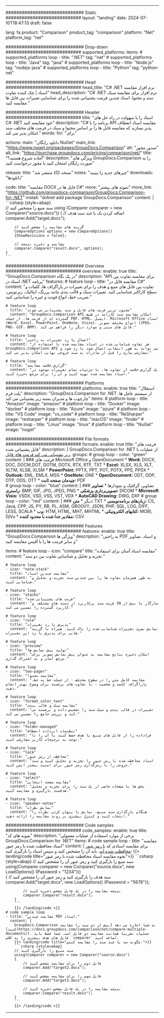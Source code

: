 
---
############################# Static ############################
layout: "landing"
date: 2024-07-10T18:47:13
draft: false

lang: fa
product: "Comparison"
product_tag: "comparison"
platform: "Net"
platform_tag: "net"

############################# Drop-down ############################
supported_platforms:
  items:
    # supported_platforms loop
    - title: ".NET"
      tag: "net"
    # supported_platforms loop
    - title: "Java"
      tag: "java"
    # supported_platforms loop
    - title: "Node.js"
      tag: "nodejs-java"
    # supported_platforms loop
    - title: "Python"
      tag: "python-net"

############################# Head ############################
head_title: "C# .NET نرم افزار مقایسه اسناد | چک کننده تفاوت"
head_description: "C# .NET نرم افزار برای مقایسه سبک سند و محتوا. اسناد چندین فرمت پشتیبانی شده را برای شناسایی تغییرات بین فایل ها مقایسه کنید."

############################# Header ############################
title: "اسناد را با سهولت در راه حل های C# .NET خود مقایسه کنید"
description: "C# برنامه را با API مقایسه اسناد انعطاف پذیر بسازید که مقایسه فایل ها را بر اساس محتوا و سبک در فرمت های مختلف سند امکان پذیر می کند."
words:
  for: "برای"

actions:
  main: "دانلود رایگان NuGet"
  main_link: "https://www.nuget.org/packages/GroupDocs.Comparison"
  alt: "صدور مجوز"
  alt_link: "https://purchase.groupdocs.com/pricing/comparison/net/"
  title: "آماده شروع هستید؟"
  description: "ویژگی های GroupDocs.Comparison را به صورت رایگان امتحان کنید یا مجوز درخواست کنید"

release:
  title: "نسخه {0} منتشر شد"
  notes: "چیزهای جدید را ببینید"
  downloads: "دانلودها"

code:
  title: "مقایسه DOCX فایل ها در C#"
  more: "نمونه های بیشتر"
  more_link: "https://github.com/groupdocs-comparison/GroupDocs.Comparison-for-.NET"
  install: "dotnet add package GroupDocs.Comparison"
  content: |
    ```csharp {style=abap}   
    // سند منبع را مشخص کنید
    using (Comparer comparer = new Comparer("source.docx"))
    {
        // اضافه کردن یک یا چند سند هدف
        comparer.Add("target.docx");

        // گزینه های مقایسه را مشخص کنید
        CompareOptions options = new CompareOptions() 
        {ShowRevisions = false};

        // مقایسه و ذخیره نتیجه
        comparer.Compare("result.docx", options);
    }
    ```

############################# Overview ############################
overview:
  enable: true
  title: "GroupDocs.Comparison در یک نگاه"
  description: "API برای مقایسه تفاوت بین اسناد در .NET برنامه"
  features:
    # feature loop
    - title: "مقایسه فایل در C#"
      content: "تفاوت بین فایل های منبع و هدف را برای تغییرات در پاراگراف ها، کلمات و سطح کاراکتر شناسایی کنید. تغییرات سبک و قالب بندی مانند پررنگ، ایتالیک، زیرنویس، ضریب خط، انواع فونت و غیره را شناسایی کنید."

    # feature loop
    - title: "محبوب ترین فرمت های فایل و سند پشتیبانی می شوند"
      content: "GroupDocs.Comparison API امکان مقایسه سند کارآمد در طیف گسترده ای از فرمت ها، از جمله PDF، HTML، ایمیل، Microsoft Office اسناد (Word، Excel، PowerPoint، OneNote، Visio)، انواع مختلف تصویر (JPEG، PNG، GIF، BMP)، فایل های متنی و موارد دیگر را فراهم می کند."

    # feature loop
    - title: "اعمال یا رد تغییرات به راحتی"
      content: "هر تفاوت شناسایی شده در اسناد مقایسه شده با استفاده از GroupDocs.Comparison API می تواند به طور انتخابی اعمال شود یا رد شود و سفارشی سازی را قبل از صادرات به سند خروجی نهایی امکان پذیر می کند."

    # feature loop
    - title: "گزارش خلاصه مقایسه"
      content: "یک گزارش خلاصه از تفاوت ها، با جزئیات تمام تغییرات موجود در اسناد مقایسه شده تهیه کنید و آن را برای مرجع ذخیره کنید."

############################# Platforms ############################
platforms:
  enable: true
  title: "استقلال پلت فرم"
  description: "GroupDocs.Comparison for .NET از سیستم عامل ها، چارچوب ها و مدیران بسته زیر پشتیبانی می کند"
  items:
    # platform loop
    - title: "Amazon"
      image: "amazon"
    # platform loop
    - title: "Docker"
      image: "docker"
    # platform loop
    - title: "Azure"
      image: "azure"
    # platform loop
    - title: "VS Code"
      image: "vs_code"
    # platform loop
    - title: "ReSharper"
      image: "resharper"
    # platform loop
    - title: "macOS"
      image: "finder"
    # platform loop
    - title: "Linux"
      image: "linux"
    # platform loop
    - title: "NuGet"
      image: "nuget"

############################# File formats ############################
formats:
  enable: true
  title: "فرمت های فایل پشتیبانی شده"
  description: |
    GroupDocs.Comparison for .NET از عملیات با [ زیر پشتیبانی می کند فرمت های فایل](https://docs.groupdocs.com/comparison/net/supported-document-formats/).
  groups:
    # group loop
    - color: "green"
      content: |
        ### فرمت های Microsoft Office و OpenDocument
        * **Word:** DOCX, DOC, DOCM,DOT, DOTM, DOTX, RTX, RTF, TXT
        * **Excel:** XLSX, XLS, XLT, XLTM, XLSB, XLSM
        * **PowerPoint:** PPTX, PPT, POT, POTX, PPS, PPSX
        * **Outlook:** EML, EMLX, MSG
        * **OneNote:** ONE
        * **OpenDocument:** ODT, ODP, OTP, ODS, OTT
        * **چیدمان صفحه ثابت:** PDF        
    # group loop
    - color: "blue"
      content: |
        ### تصاویر، گرافیک و نمودارها
        * **تصاویر راستری:** BMP, GIF, JPG, JPEG, PNG
        * **تصویربرداری پزشکی:** DICOM
        * **Microsoft Visio:** VSDX, VSD, VSS, VST, VDX
        * **AutoCAD Drawing:** DWG, DXF
      # group loop
    - color: "red"
      content: |
        ### دیگر
        * **متن:** TXT
        * **زبان‌های برنامه‌نویسی:** CS, Java, CPP, JS, PY, RB, PL, ASM, GROOVY, JSON, PHP, SQL, LOG, DIFF, LESS, SCALA
        * **وب:** HTM, HTML, MHT, MHTML
        * **کتابهای الکترونیکی:** MOBI, DjVu
        * **مقادیر جدا شده با محدود کننده:** CSV

############################# Features ############################
features:
  enable: true
  title: "GroupDocs.Comparison ویژگی ها"
  description: "به راحتی PDF و اسناد، تصاویر و سایر فرمت ها را با آفیس مقایسه کنید"

  items:
    # feature loop
    - icon: "compare"
      title: "مقایسه اسناد آسان برای استفاده"
      content: "تجزیه و تحلیل و شناسایی تفاوت بین دو سند."

    # feature loop
    - icon: "note-stack"
      title: "مقایسه چندین اسناد"
      content: "به طور همزمان تفاوت ها را بین چندین سند تجزیه و تحلیل و شناسایی کنید."

    # feature loop
    - icon: "stacks"
      title: "فرمت های پشتیبانی شده"
      content: "سازگار با بیش از 50 فرمت سند پرکاربرد از دسته های مختلف، و کاربرد گسترده را تضمین می کند."

    # feature loop
    - icon: "rule"
      title: "پذیرش یا رد تغییرات"
      content: "نمایش بصری تغییرات شناسایی شده را پاک کنید، همراه با گزینه هایی برای پذیرش یا رد این تغییرات."

    # feature loop
    - icon: "preview"
      title: "تولید پیش نمایش ها"
      content: "امکان ذخیره نتایج مقایسه به عنوان پیش نمایش تصویر برای مرجع آسان و به اشتراک گذاری."

    # feature loop
    - icon: "two-pager"
      title: "مقایسه محتوا"
      content: "مقایسه کامل متن را در سطوح مختلف - از جمله خط به خط، پاراگراف، کلمه و شخصیت - با تفاوت های برجسته برای وضوح بهتر انجام دهید."

    # feature loop
    - icon: "format_color_text"
      title: "مقایسه سبک و قالب بندی"
      content: "تغییرات در قالب بندی و سبک سند را تشخیص داده و برجسته می کند و بررسی جامع را تضمین می کند."

    # feature loop
    - icon: "folder-managed"
      title: "تنظیمات ابرداده انعطاف"
      content: "فراداده را از فایل های منبع یا هدف حفظ کنید یا آن را با توجه به ترجیحات کاربر سفارشی کنید."

    # feature loop
    - icon: "lock"
      title: "محافظت از رمز عبور"
      content: "اسناد محافظت شده با رمز عبور را تجزیه و تحلیل کنید و سند خروجی را با رمزگذاری رمز عبور برای امنیت بیشتر ایمن کنید."

    # feature loop
    - icon: "select"
      title: "مقایسه صفحه انتخابی"
      content: "بخش ها یا صفحات خاصی از یک سند را برای تجزیه و تحلیل هدفمند بارگیری و مقایسه کنید."

    # feature loop
    - icon: "speaker-notes"
      title: "نمایش نظرات"
      content: "هنگام بارگذاری سند منبع، نمایش یا پنهان کردن نظرات را انتخاب کنید و کنترل بیشتری بر روند مقایسه را ارائه دهید."

############################# Code samples ############################
code_samples:
  enable: true
  title: "نمونه های کد"
  description: "برخی از موارد استفاده از عملیات معمولی GroupDocs.Comparison for .NET"
  items:
    # code sample loop
    - title: "مقایسه اسناد محافظت شده با رمز عبور"
      content: |
        برای مقایسه اسنادی که [با رمز عبور محافظت شده اند](https://docs.groupdocs.com/comparison/net/load-password-protected-documents/)، باید آن را مشخص کنید و سپس اسناد را بارگیری کنید:
        {{< landing/code title="نحوه مقایسه اسناد محافظت شده با رمز عبور">}}
        ```csharp {style=abap}
        // سند منبع را بارگیری کنید و رمز عبور آن را مشخص کنید
        using(Comparer comparer = new Comparer("source.docx", new LoadOptions() {Password = "1234"}))  
        {
            // سند هدف را بارگیری کنید و رمز عبور آن را مشخص کنید
            comparer.Add("target.docx", new LoadOptions() {Password = "5678"});

            // نتیجه مقایسه را در یک فایل مشخص ذخیره کنید
            comparer.Compare("result.docx");
        }
        ```
        {{< /landing/code >}}
    # code sample loop
    - title: "مقایسه چندین PDF اسناد."
      content: |
        GroupDocs.Comparison به شما اجازه می دهد [بیش از دو سند را مقایسه کنید](https://docs.groupdocs.com/comparison/net/compare-multiple-documents/). عملیات تقریبا همانند مقایسه دو فایل است. شما فقط باید فایل های هدف بیشتری را به کلاس `comparer` اضافه کنید.
        {{< landing/code title="چگونه سه یا چند سند را مقایسه کنیم.">}}
        ```csharp {style=abap}   
        // سند منبع را بارگیری کنید
        using(Comparer comparer = new Comparer("source.docx") 
        {
            // فایل دوم را برای مقایسه مشخص کنید
            comparer.Add("target2.docx");
            
            // فایل سوم را برای مقایسه مشخص کنید
            comparer.Add("target3.docx");
            
            // نتیجه مقایسه را در یک فایل مشخص ذخیره کنید
            comparer.Compare("result.docx");
        }
        ```
        {{< /landing/code >}}

---
